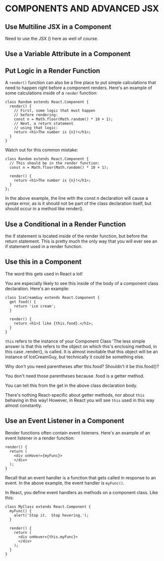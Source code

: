 # COMPONENTS AND ADVANCED JSX

## Use Multiline JSX in a Component
Need to use the JSX () here as well of course.

## Use a Variable Attribute in a Component

## Put Logic in a Render Function
A `render()` function can also be a fine place to put simple calculations that need to happen right before a component renders. Here's an example of some calculations inside of a `render` function:
```
class Random extends React.Component {
  render() {
    // First, some logic that must happen
    // before rendering:
    const n = Math.floor(Math.random() * 10 + 1);
    // Next, a return statement
    // using that logic:
    return <h1>The number is {n}!</h1>;
  }
}
```

Watch out for this common mistake:

```
class Random extends React.Component {
  // This should be in the render function:
  const n = Math.floor(Math.random() * 10 + 1);

  render() {
    return <h1>The number is {n}!</h1>;
  }
};
```
In the above example, the line with the const n declaration will cause a syntax error, as is it should not be part of the class declaration itself, but should occur in a method like render().

## Use a Conditional in a Render Function
the if statement is located inside of the render function, but before the return statement. This is pretty much the only way that you will ever see an if statement used in a render function.

## Use this in a Component
The word this gets used in React a lot!

You are especially likely to see this inside of the body of a component class declaration. Here's an example:
```
class IceCreamGuy extends React.Component {
  get food() {
    return 'ice cream';
  }

  render() {
    return <h1>I like {this.food}.</h1>;
  }
}
```
`this` refers to the instance of your Component Class
'The less simple answer is that this refers to the object on which this's enclosing method, in this case .render(), is called. It is almost inevitable that this object will be an instance of IceCreamGuy, but technically it could be something else.

Why don't you need parentheses after this.food? Shouldn't it be this.food()?

You don't need those parentheses because .food is a getter method.

You can tell this from the get in the above class declaration body.

There's nothing React-specific about getter methods, nor about `this` behaving in this way! However, in React you will see `this` used in this way almost constantly.

## Use an Event Listener in a Component
Render functions often contain event listeners. Here's an example of an event listener in a render function:
```
render() {
  return (
    <div onHover={myFunc}>
    </div>
  );
}
```
Recall that an event handler is a function that gets called in response to an event. In the above example, the event handler is `myFunc()`.

In React, you define event handlers as methods on a component class. Like this:
```
class MyClass extends React.Component {
  myFunc() {
    alert('Stop it.  Stop hovering.');
  }

  render() {
    return (
      <div onHover={this.myFunc}>
      </div>
    );
  }
}
```

